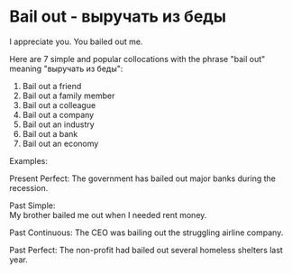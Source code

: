 # Bail out - выручать из беды




I appreciate you. You bailed out me.

  Here are 7 simple and popular collocations with the phrase "bail out" meaning "выручать из беды":

1. Bail out a friend
2. Bail out a family member
3. Bail out a colleague  
4. Bail out a company
5. Bail out an industry
6. Bail out a bank
7. Bail out an economy

Examples:  

Present Perfect: 
The government has bailed out major banks during the recession.

Past Simple:  
My brother bailed me out when I needed rent money.

Past Continuous:
The CEO was bailing out the struggling airline company.  

Past Perfect:
The non-profit had bailed out several homeless shelters last year.